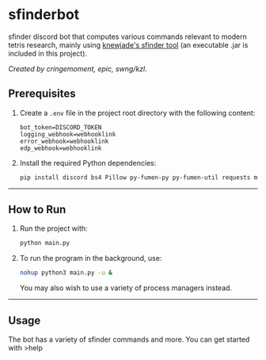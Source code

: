 # **sfinderbot**

sfinder discord bot that computes various commands relevant to modern tetris research, mainly using [knewjade's sfinder tool](https://github.com/knewjade/solution-finder) (an executable .jar is included in this project).

*Created by cringemoment, epic, swng/kzl.*

## **Prerequisites**

1. Create a `.env` file in the project root directory with the following content:
   ```plaintext
   bot_token=DISCORD_TOKEN
   logging_webhook=webhooklink
   error_webhook=webhooklink
   edp_webhook=webhooklink
   ```

2. Install the required Python dependencies:
   ```bash
   pip install discord bs4 Pillow py-fumen-py py-fumen-util requests matplotlib python-dotenv
   ```

---

## **How to Run**

1. Run the project with:
   ```bash
   python main.py
   ```

2. To run the program in the background, use:
   ```bash
   nohup python3 main.py -u &
   ```

   You may also wish to use a variety of process managers instead.

---

## **Usage**

The bot has a variety of sfinder commands and more. You can get started with >help

